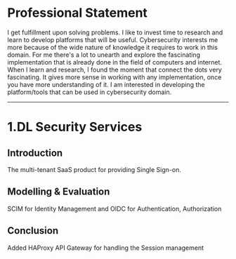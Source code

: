 # Professional Statement
I get fulfillment upon solving problems. I like to invest time to research and learn to develop platforms that will be useful. Cybersecurity interests me more because of the wide nature of knowledge it requires to work in this domain. For me there's a lot to unearth and explore the fascinating implementation that is already done in the field of computers and internet. When I learn and research, I found the moment that connect the dots very fascinating. It gives more sense in working with any implementation, once you have more understanding of it. I am interested in developing the platform/tools that can be used in cybersecurity domain.

 
----------------------------------------------------------------------------
# 1.DL Security Services
## Introduction
The multi-tenant SaaS product for providing Single Sign-on.

## Modelling & Evaluation
SCIM for Identity Management and OIDC for Authentication, Authorization

## Conclusion
Added HAProxy API Gateway for handling the Session management 
